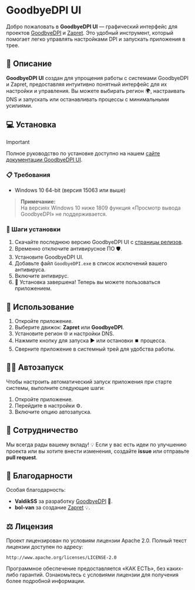 # GoodbyeDPI UI

Добро пожаловать в **GoodbyeDPI UI** — графический интерфейс для проектов [GoodbyeDPI](https://github.com/ValdikSS/GoodbyeDPI) и [Zapret](https://github.com/bol-van/zapret). Это удобный инструмент, который помогает легко управлять настройками DPI и запускать приложения в трее.

## 📝 Описание

**GoodbyeDPI UI** создан для упрощения работы с системами GoodbyeDPI и Zapret, предоставляя интуитивно понятный интерфейс для их настройки и управления. Вы можете выбирать регион 🌍, настраивать DNS и запускать или останавливать процессы с минимальными усилиями.

## 💻 Установка

> [!IMPORTANT]
> Полное руководство по установке доступно на нашем [сайте документации GoodbyeDPI UI](https://goodbyedpi-ui.vercel.app/).

### 📋 Требования

- Windows 10 64-bit (версия 15063 или выше)

> **Примечание:**  
> На версиях Windows 10 ниже 1809 функция «Просмотр вывода GoodbyeDPI» не поддерживается.

### 🚀 Шаги установки

1. Скачайте последнюю версию GoodbyeDPI UI с [страницы релизов](https://github.com/Storik4pro/goodbyeDPI-UI/releases).
2. Временно отключите антивирусное ПО 🛡️.
3. Установите GoodbyeDPI UI.
4. Добавьте файл `GoodbyeDPI.exe` в список исключений вашего антивируса.
5. Включите антивирус.
6. 🎉 Установка завершена! Теперь вы можете пользоваться приложением.

## 🔧 Использование

1. Откройте приложение.
2. Выберите движок: **Zapret** или **GoodbyeDPI**.
3. Установите регион 🌐 и настройки DNS.
4. Нажмите кнопку для запуска ▶️ или остановки ⏹️ процесса.
5. Сверните приложение в системный трей для удобства работы.

## 👨‍🔧 Автозапуск

Чтобы настроить автоматический запуск приложения при старте системы, выполните следующие шаги:

1. Откройте приложение.
2. Перейдите в настройки ⚙️.
3. Включите опцию автозапуска.

## 🤝 Сотрудничество

Мы всегда рады вашему вкладу! 💡 Если у вас есть идеи по улучшению проекта или вы хотите внести изменения, создайте **issue** или отправьте **pull request**.

## 💖 Благодарности

Особая благодарность:

- **ValdikSS** за разработку [GoodbyeDPI](https://github.com/ValdikSS/GoodbyeDPI) 🙏.
- **bol-van** за создание [Zapret](https://github.com/bol-van/zapret) 💡.

## ⚖️ Лицензия

Проект лицензирован по условиям лицензии Apache 2.0. Полный текст лицензии доступен по адресу:

    http://www.apache.org/licenses/LICENSE-2.0

Программное обеспечение предоставляется «КАК ЕСТЬ», без каких-либо гарантий. Ознакомьтесь с условиями лицензии для получения более подробной информации.
